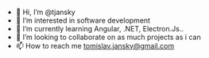 - 👋 Hi, I’m @tjansky
- 👀 I’m interested in software development
- 🌱 I’m currently learning Angular, .NET, Electron.Js..
- 💞️ I’m looking to collaborate on as much projects as i can
- 📫 How to reach me tomislav.jansky@gmail.com

<!---
tjansky/tjansky is a ✨ special ✨ repository because its `README.md` (this file) appears on your GitHub profile.
You can click the Preview link to take a look at your changes.
--->
